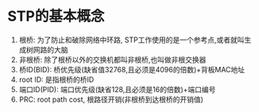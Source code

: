 # STP的基本概念

1. 根桥: 为了防止和破除网络中环路, STP工作使用的是一个参考点,或者就叫生成树网路的大脑
2. 非根桥: 除了根桥以外的交换机都叫非根桥,也叫做非根交换器
3. 桥ID(BID): 桥优先级(缺省值32768,且必须是4096的倍数)+背板MAC地址
4. root ID: 是指根桥的桥ID
5. 端口ID(PID):  端口优先级(缺省128,且必须是16的倍数)+端口编号
6. PRC: root path cost, 根路径开销(非根桥到达根桥的开销值)
